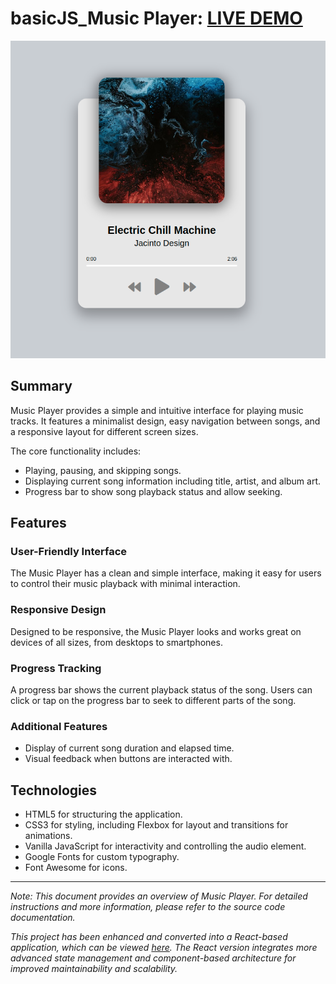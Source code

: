 # basicJS_Music Player: [LIVE DEMO](https://shcoobz.github.io/basicJS_music-player/)

![Project Image](img/basicJS_music-player.png)

## Summary

Music Player provides a simple and intuitive interface for playing music tracks. It features a minimalist design, easy navigation between songs, and a responsive layout for different screen sizes.

The core functionality includes:

- Playing, pausing, and skipping songs.
- Displaying current song information including title, artist, and album art.
- Progress bar to show song playback status and allow seeking.

## Features

### User-Friendly Interface

The Music Player has a clean and simple interface, making it easy for users to control their music playback with minimal interaction.

### Responsive Design

Designed to be responsive, the Music Player looks and works great on devices of all sizes, from desktops to smartphones.

### Progress Tracking

A progress bar shows the current playback status of the song. Users can click or tap on the progress bar to seek to different parts of the song.

### Additional Features

- Display of current song duration and elapsed time.
- Visual feedback when buttons are interacted with.

## Technologies

- HTML5 for structuring the application.
- CSS3 for styling, including Flexbox for layout and transitions for animations.
- Vanilla JavaScript for interactivity and controlling the audio element.
- Google Fonts for custom typography.
- Font Awesome for icons.

---

_Note: This document provides an overview of Music Player. For detailed instructions and more information, please refer to the source code documentation._

_This project has been enhanced and converted into a React-based application, which can be viewed [here](https://github.com/Shcoobz/react_music-player/). The React version integrates more advanced state management and component-based architecture for improved maintainability and scalability._
